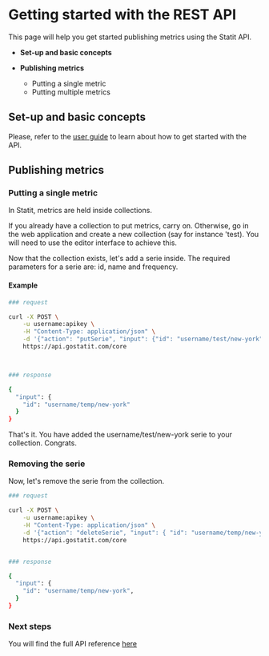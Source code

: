 # Getting started with the REST API

This page will help you get started publishing metrics using the Statit API.

- **Set-up and basic concepts**

- **Publishing metrics**
    - Putting a single metric
    - Putting multiple metrics


## **Set-up and basic concepts**

Please, refer to the [user guide](http://help.gostatit.com) to learn about how to get started with the API. 


## **Publishing metrics**

### Putting a single metric

In Statit, metrics are held inside collections. 

If you already have a collection to put metrics, carry on. Otherwise, go in the web application and create a new collection (say for instance 'test). You will need to use the editor interface to achieve this. 

Now that the collection exists, let's add a serie inside. The required parameters for a serie are: id, name and frequency.


#### Example

```bash
### request

curl -X POST \
    -u username:apikey \
    -H "Content-Type: application/json" \
    -d '{"action": "putSerie", "input": {"id": "username/test/new-york", "name": "New York temperatures", "frequency": "D", "observations": ["2021-03-07", 10.0], ["2021-03-08", 11.4]] }}' \
    https://api.gostatit.com/core



### response

{
  "input": {
    "id": "username/temp/new-york"
  }
}
```

That's it. You have added the username/test/new-york serie to your collection. Congrats.


### Removing the serie

Now, let's remove the serie from the collection.


```bash
### request

curl -X POST \
    -u username:apikey \
    -H "Content-Type: application/json" \
    -d '{"action": "deleteSerie", "input": { "id": "username/temp/new-york" }}' \
    https://api.gostatit.com/core


### response

{
  "input": {
    "id": "username/temp/new-york",
  }
}
```

### Next steps

You will find the full API reference [here](reference.md)

